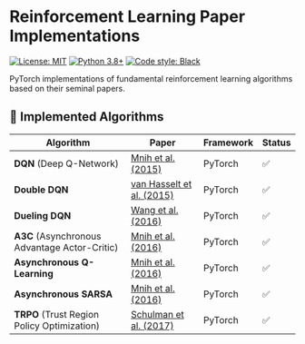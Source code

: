 # Reinforcement Learning Paper Implementations

[![License: MIT](https://img.shields.io/badge/License-MIT-yellow.svg)](https://opensource.org/licenses/MIT)
[![Python 3.8+](https://img.shields.io/badge/Python-3.8%2B-blue.svg)](https://www.python.org/)
[![Code style: Black](https://img.shields.io/badge/code%20style-black-000000.svg)](https://github.com/psf/black)

PyTorch implementations of fundamental reinforcement learning algorithms based on their seminal papers.

## 📜 Implemented Algorithms

| Algorithm | Paper | Framework | Status |
|-----------|-------|-----------|--------|
| **DQN** (Deep Q-Network) | [Mnih et al. (2015)](https://www.nature.com/articles/nature14236) | PyTorch | ✅ |
| **Double DQN** | [van Hasselt et al. (2015)](https://arxiv.org/abs/1509.06461) | PyTorch | ✅ |
| **Dueling DQN** | [Wang et al. (2016)](https://arxiv.org/abs/1511.06581) | PyTorch | ✅ |
| **A3C** (Asynchronous Advantage Actor-Critic) | [Mnih et al. (2016)](https://arxiv.org/abs/1602.01783) | PyTorch | ✅ |
| **Asynchronous Q-Learning** | [Mnih et al. (2016)](https://arxiv.org/abs/1602.01783) | PyTorch | ✅ |
| **Asynchronous SARSA** | [Mnih et al. (2016)](https://arxiv.org/abs/1602.01783) | PyTorch | ✅ |
| **TRPO** (Trust Region Policy Optimization) | [Schulman et al. (2017)](https://arxiv.org/pdf/1502.05477) | PyTorch | ✅ |



